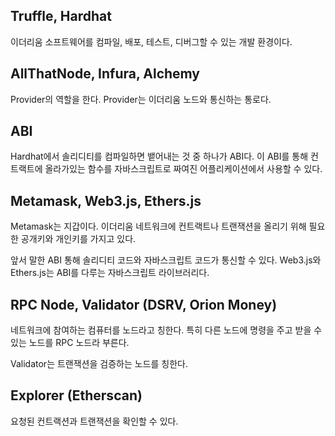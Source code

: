 ## Truffle, Hardhat

이더리움 소프트웨어를 컴파일, 배포, 테스트, 디버그할 수 있는 개발 환경이다.

## AllThatNode, Infura, Alchemy

Provider의 역할을 한다.
Provider는 이더리움 노드와 통신하는 통로다.

## ABI

Hardhat에서 솔리디티를 컴파일하면 뱉어내는 것 중 하나가 ABI다.
이 ABI를 통해 컨트랙트에 올라가있는 함수를 자바스크립트로 짜여진 어플리케이션에서 사용할 수 있다.

## Metamask, Web3.js, Ethers.js

Metamask는 지갑이다. 이더리움 네트워크에 컨트랙트나 트랜잭션을 올리기 위해 필요한 공개키와 개인키를 가지고 있다.

앞서 말한 ABI 통해 솔리디티 코드와 자바스크립트 코드가 통신할 수 있다. Web3.js와 Ethers.js는 ABI를 다루는 자바스크립트 라이브러리다.

## RPC Node, Validator (DSRV, Orion Money)

네트워크에 참여하는 컴퓨터를 노드라고 칭한다.
특히 다른 노드에 명령을 주고 받을 수 있는 노드를 RPC 노드라 부른다.

Validator는 트랜잭션을 검증하는 노드를 칭한다.

## Explorer (Etherscan)

요청된 컨트랙션과 트랜잭션을 확인할 수 있다.